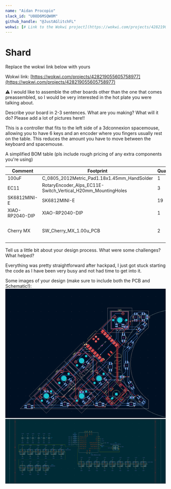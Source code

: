 ```yaml
---
name: "Aidan Procopio"
slack_id: "U08D6MSQW0M"
github_handle: "@JustAGlitchFL"
wokwi: [# Link to the Wokwi project](https://wokwi.com/projects/428219055605758977)
---
```


# Shard

Replace the wokwi link below with yours

Wokwi link: [https://wokwi.com/projects/428219055605758977](https://wokwi.com/projects/428219055605758977)

<!-- Uncomment the line below if you need a soldering iron -->
⚠️ I would like to assemble the other boards other than the one that comes preassembled, so I would be very interested in the hot plate you were talking about.

Describe your board in 2-3 sentences. What are you making? What will it do? Please add a lot of pictures here!!

This is a controller that fits to the left side of a 3dconnexion spacemouse, allowing you to have 6 keys and an encoder where you fingers usually rest on the table. This reduces the amount you have to move between the keyboard and spacemouse.

A simplified BOM table
(pls include rough pricing of any extra components you're using)

<!-- Example: -->

| Comment           | Footprint                                      | Quantity | LCSC     | Cost   |
|-------------------|------------------------------------------------|----------|----------|--------|
| 100uF             | C_0805_2012Metric_Pad1.18x1.45mm_HandSolder    | 1        | C141660   | |
| EC11              | RotaryEncoder_Alps_EC11E-Switch_Vertical_H20mm_MountingHoles | 3        |   C370970  | 2.0986|
| SK6812MINI-E      | SK6812MINI-E                                   | 19       |    C5149201      |0.0748
| XIAO-RP2040-DIP   | XIAO-RP2040-DIP                                | 1        |          |
| Cherry MX         | SW_Cherry_MX_1.00u_PCB                         | 2        |          | 6.48$ for 8, 1.62$ for 2 |

Tell us a little bit about your design process. What were some challenges? What helped?

Everything was pretty straightforward after hackpad, I just got stuck starting the code as I have been very busy and not had time to get into it.

Some images of your design (make sure to include both the PCB and Schematic!):
![alt text](pcb.png)
![alt text](sch.png)
